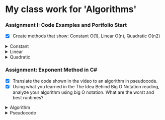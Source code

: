 # My class work for 'Algorithms'

### Assignment I: Code Examples and Portfolio Start
- [x] Create methods that show: Constant O(1), Linear O(n), Quadratic O(n2)

<details> 
<summary> Constant </summary>  

  ```
    Console.WriteLine(args[0]);
  ```
  accessing the first member of a list is always in <b> Constant Time </b>
</details>

<details>
<summary> Linear </summary>
  
  ```
  foreach (var s in args)
  {
    Console.WriteLine(s);
  }
  ```
  Going through all of a list is in <b> Linear Time </b>
</details>

<details>
<summary> Quadratic </summary> 
  
  ```
  foreach (var s in args)
  {
    foreach (var v in args)
    {
      Console.WriteLine(s + " " + v);
    }
  }
  ```
  Going through a list for each member in that list <sub> (looping through twice) </sub> is in <b> Quadratic Time </b>
</details>

### Assignment: Exponent Method in C#
- [x] Translate the code shown in the video to an algorithm in pseudocode.
- [x] Using what you learned in the The Idea Behind Big O Notation reading, analyze your algorithm using big O notation. What are the worst and best runtimes?

<details>
<summary> Algorithm </summary>

```
static int pow(int baseNum, int exponent) 
{
  var answer = 1;

  for (int i = 0; i < exponent; i++)
  {
    answer *= baseNum;
  }
  return answer;
}
```
</details>

<details>
<summary> Pseudocode </summary> 
This has a Big O of O(n), because the time scales based on how large the exponent is

1. Identify the base and the power
2. Create a temp var to hold the solution
3. For the power we loop through and multiply temp var by the base
4. Return the temp var
</details>
